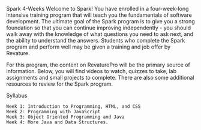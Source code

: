 Spark 4-Weeks
Welcome to Spark!
You have enrolled in a four-week-long intensive training program that will teach you the fundamentals of software development. The ultimate goal of the Spark program is to give you a strong foundation so that you can continue improving independently - you should walk away with the knowledge of what questions you need to ask next, and the ability to understand the answers. Students who complete the Spark program and perform well may be given a training and job offer by Revature.

For this program, the content on RevaturePro will be the primary source of information. Below, you will find videos to watch, quizzes to take, lab assignments and small projects to complete. There are also some additional resources to review for the Spark program.

Syllabus

    Week 1: Introduction to Programming, HTML, and CSS
    Week 2: Programming with JavaScript
    Week 3: Object Oriented Programming and Java
    Week 4: More Java and Data Structures.
